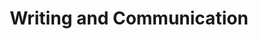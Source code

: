 ---
layout: category
category: writing-and-communication
title: Writing and Communication
description: Courses on writing, journalism, copywriting, public speaking, and other communication-related topics.
permalink: /writing-and-communication/
---